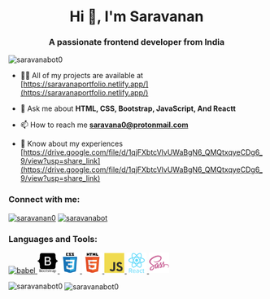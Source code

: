 <h1 align="center">Hi 👋, I'm Saravanan</h1>
<h3 align="center">A passionate frontend developer from India</h3>

<p align="left"> <img src="https://komarev.com/ghpvc/?username=saravanabot0&label=Profile%20views&color=0e75b6&style=flat" alt="saravanabot0" /> </p>

- 👨‍💻 All of my projects are available at [https://saravanaportfolio.netlify.app/](https://saravanaportfolio.netlify.app/)

- 💬 Ask me about **HTML, CSS, Bootstrap, JavaScript, And Reactt**

- 📫 How to reach me **saravana0@protonmail.com**

- 📄 Know about my experiences [https://drive.google.com/file/d/1qjFXbtcVlvUWaBgN6_QMQtxqyeCDg6_9/view?usp=share_link](https://drive.google.com/file/d/1qjFXbtcVlvUWaBgN6_QMQtxqyeCDg6_9/view?usp=share_link)

<h3 align="left">Connect with me:</h3>
<p align="left">
<a href="https://linkedin.com/in/saravanan0" target="blank"><img align="center" src="https://raw.githubusercontent.com/rahuldkjain/github-profile-readme-generator/master/src/images/icons/Social/linked-in-alt.svg" alt="saravanan0" height="30" width="40" /></a>
<a href="https://instagram.com/saravanabot" target="blank"><img align="center" src="https://raw.githubusercontent.com/rahuldkjain/github-profile-readme-generator/master/src/images/icons/Social/instagram.svg" alt="saravanabot" height="30" width="40" /></a>
</p>

<h3 align="left">Languages and Tools:</h3>
<p align="left"> <a href="https://babeljs.io/" target="_blank" rel="noreferrer"> <img src="https://www.vectorlogo.zone/logos/babeljs/babeljs-icon.svg" alt="babel" width="40" height="40"/> </a> <a href="https://getbootstrap.com" target="_blank" rel="noreferrer"> <img src="https://raw.githubusercontent.com/devicons/devicon/master/icons/bootstrap/bootstrap-plain-wordmark.svg" alt="bootstrap" width="40" height="40"/> </a> <a href="https://www.w3schools.com/css/" target="_blank" rel="noreferrer"> <img src="https://raw.githubusercontent.com/devicons/devicon/master/icons/css3/css3-original-wordmark.svg" alt="css3" width="40" height="40"/> </a> <a href="https://www.w3.org/html/" target="_blank" rel="noreferrer"> <img src="https://raw.githubusercontent.com/devicons/devicon/master/icons/html5/html5-original-wordmark.svg" alt="html5" width="40" height="40"/> </a> <a href="https://developer.mozilla.org/en-US/docs/Web/JavaScript" target="_blank" rel="noreferrer"> <img src="https://raw.githubusercontent.com/devicons/devicon/master/icons/javascript/javascript-original.svg" alt="javascript" width="40" height="40"/> </a> <a href="https://reactjs.org/" target="_blank" rel="noreferrer"> <img src="https://raw.githubusercontent.com/devicons/devicon/master/icons/react/react-original-wordmark.svg" alt="react" width="40" height="40"/> </a> <a href="https://sass-lang.com" target="_blank" rel="noreferrer"> <img src="https://raw.githubusercontent.com/devicons/devicon/master/icons/sass/sass-original.svg" alt="sass" width="40" height="40"/> </a> </p>

<p><img align="left" src="https://github-readme-stats.vercel.app/api/top-langs?username=saravanabot0&show_icons=true&locale=en&layout=compact" alt="saravanabot0" /></p>

<p>&nbsp;<img align="center" src="https://github-readme-stats.vercel.app/api?username=saravanabot0&show_icons=true&locale=en" alt="saravanabot0" /></p>

